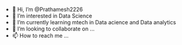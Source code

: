 - 👋 Hi, I’m @Prathamesh2226
- 👀 I’m interested in Data Science
- 🌱 I’m currently learning mtech in Data acience and Data analytics
- 💞️ I’m looking to collaborate on ...
- 📫 How to reach me ...

<!---
Prathamesh2226/Prathamesh2226 is a ✨ special ✨ repository because its `README.md` (this file) appears on your GitHub profile.
You can click the Preview link to take a look at your changes.
--->
